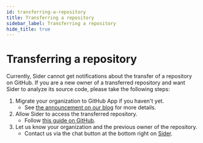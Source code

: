 ```yaml
---
id: transferring-a-repository
title: Transferring a repository
sidebar_label: Transferring a repository
hide_title: true
---
```


# Transferring a repository

Currently, Sider cannot get notifications about the transfer of a repository on GitHub.
If you are a new owner of a transferred repository and
want Sider to analyze its source code, please take the following steps:

1. Migrate your organization to GitHub App if you haven't yet.
   - See [the announcement on our blog](https://blog.sideci.com/you-can-now-install-sider-as-a-github-app-f52a073b54b7) for more details.
2. Allow Sider to access the transferred repository.
   - Follow [this guide on GitHub](https://help.github.com/en/articles/reviewing-your-organizations-installed-integrations).
3. Let us know your organization and the previous owner of the repository.
   - Contact us via the chat button at the bottom right on [Sider](https://sider.review).
